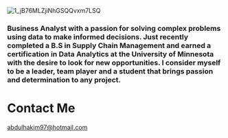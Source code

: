 
![1_jB76MLZjiNhGSQQvxm7LSQ](https://user-images.githubusercontent.com/83378141/119193317-7438e300-ba4f-11eb-8b73-2ddb4fc84af5.gif)

### Business Analyst with a passion for solving complex problems using data to make informed decisions. Just recently completed a B.S in Supply Chain Management and earned a certification in Data Analytics at the University of Minnesota with the desire to look for new opportunities. I consider myself to be a leader, team player and a student that brings passion and determination to any project. 



# Contact Me
abdulhakim97@hotmail.com




